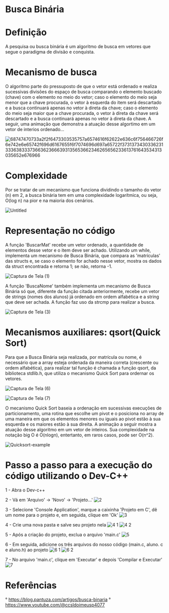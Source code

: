 # Busca Binária
# Definição
A pesquisa ou busca binária é um algoritmo de busca em vetores que segue o paradigma de divisão e conquista. 

# Mecanismo de busca
O algoritmo parte do pressuposto de que o vetor está ordenado e realiza sucessivas divisões do espaço de busca comparando o elemento buscado (chave) com o elemento no meio do vetor; caso o elemento do meio seja menor que a chave procurada, o vetor à esquerda do item será descartado e a busca continuará apenas no vetor à direta da chave; caso o elemento do meio seja maior que a chave procurada, o vetor à direta da chave será descartado e a busca continuará apenas no vetor à direta da chave. A seguir, uma animação que demonstra a atuação desse algortimo em um vetor de interios ordenado...

![68747470733a2f2f6473303535757a6574616f62622e636c6f756466726f6e742e6e65742f696d6167655f6f7074696d697a65722f373137343033623133363833373663623666393135653662346265656233613761643534313035652e676966](https://user-images.githubusercontent.com/119773339/229228777-24e2455e-cfbc-4f6a-b0c1-1f6c1ab16f43.gif)

# Complexidade
Por se tratar de um mecanismo que funciona dividindo o tamanho do vetor (n) em 2, a busca binária tem em uma complexidade logarítmica, ou seja, O(log n) na pior e na maioria dos cenários.

![Untitled](https://user-images.githubusercontent.com/119773339/228895974-a9b4c894-5bce-4d98-99d8-5dbae6d23639.png)

# Representação no código
A função 'BuscarMat' recebe um vetor ordenado, a quantidade de elementos desse vetor e o item deve ser achado. Utilizando um while, implementa um mecanismo de Busca Binária, que compara as 'matrículas' das structs  e, se caso o elemento for achado nesse vetor, mostra os dados da struct encontrada e retorna 1; se não, retorna -1.

![Captura de Tela (1)](https://user-images.githubusercontent.com/119773339/228899805-a4346d26-7c8b-4e05-873c-e1e0cfbcf933.png)

A função 'BuscaNome' também implementa um mecanismo de Busca Binária só que, diferente da função citada anteriormente, recebe um vetor de strings (nomes dos alunos) já ordenado em ordem alfabética e a string que deve ser achada. A função faz uso da strcmp para realizar a busca. 

![Captura de Tela (3)](https://user-images.githubusercontent.com/119773339/229025449-d964fef2-8ca9-48c4-9610-cefd5bb47774.png)

# Mecanismos auxiliares: qsort(Quick Sort)
Para que a Busca Binária seja realizada, por matrícula ou nome, é necessário que a array esteja ordenada da maneira correta (crescente ou ordem alfabética), para realizar tal função é chamada a função qsort, da biblioteca stdlib.h, que utiliza o mecanismo Quick Sort para ordernar os vetores. 

![Captura de Tela (6)](https://user-images.githubusercontent.com/119773339/229038098-45f586cf-583b-40f8-9d18-836e9a8ad57b.png)

![Captura de Tela (7)](https://user-images.githubusercontent.com/119773339/229038191-f7380deb-e51d-45ba-b135-8334adf4dc5e.png)

O mecanismo Quick Sort baseia a ordenação em sucessivas execuções de particionamento, uma rotina que escolhe um pivot e o posiciona no array de uma maneira em que os elementos menores ou iguais ao pivot estão à sua esquerda e os maiores estão à sua direita. A animação a seguir mostra a atuação desse algoritmo em um vetor de inteiros. Sua complexidade na notação big O é O(nlogn), entertanto, em raros casos, pode ser O(n^2).

![Quicksort-example](https://user-images.githubusercontent.com/119773339/229040205-0b0418db-f439-4696-8868-44f2f099ba29.gif)

# Passo a passo para a execução do código utilizando o Dev-C++
1 - Abra o Dev-c++

2 - Vá em 'Arquivo' -> 'Novo' -> 'Projeto...'
![2](https://user-images.githubusercontent.com/119773339/229207352-b00a03f5-c46c-49c3-a2e1-e06d35774988.png)

3 - Selecione 'Console Application', marque a caixinha 'Projeto em C', dê um nome para o projeto e, em seguida, clique em 'Ok'
![3](https://user-images.githubusercontent.com/119773339/229207657-f5e290c7-cbb5-4fd2-96aa-92ab4f8f86d4.png)

4 - Crie uma nova pasta e salve seu projeto nela
![4 1](https://user-images.githubusercontent.com/119773339/229207752-c8459be5-692a-4725-b1db-a22caba877c8.png)
![4 2](https://user-images.githubusercontent.com/119773339/229207800-9b86343f-d562-4ec7-97d2-37d998dae4d9.png)

5 - Após a criação do projeto, exclua o arquivo 'main.c'
![5](https://user-images.githubusercontent.com/119773339/229207956-b918e833-209e-4b5f-bc84-bf54b2a5ec29.png)

6 - Em seguida, adicione os três arquivos do nosso código (main.c, aluno. c e aluno.h) ao projeto
![6 1](https://user-images.githubusercontent.com/119773339/229208061-49f2c832-4740-4483-a3e3-611809089afb.png)
![6 2](https://user-images.githubusercontent.com/119773339/229208096-2047322a-1e49-4ccc-8393-ee2ccccf2968.png)


7 - No arquivo 'main.c', clique em 'Executar' e depois 'Compilar e Executar'
![7](https://user-images.githubusercontent.com/119773339/229208176-f281a233-24f1-4fdf-95d2-13d3e5dde3c3.png)
# Referências

° https://blog.pantuza.com/artigos/busca-binaria
° https://www.youtube.com/@ccsldoimeusp4077


